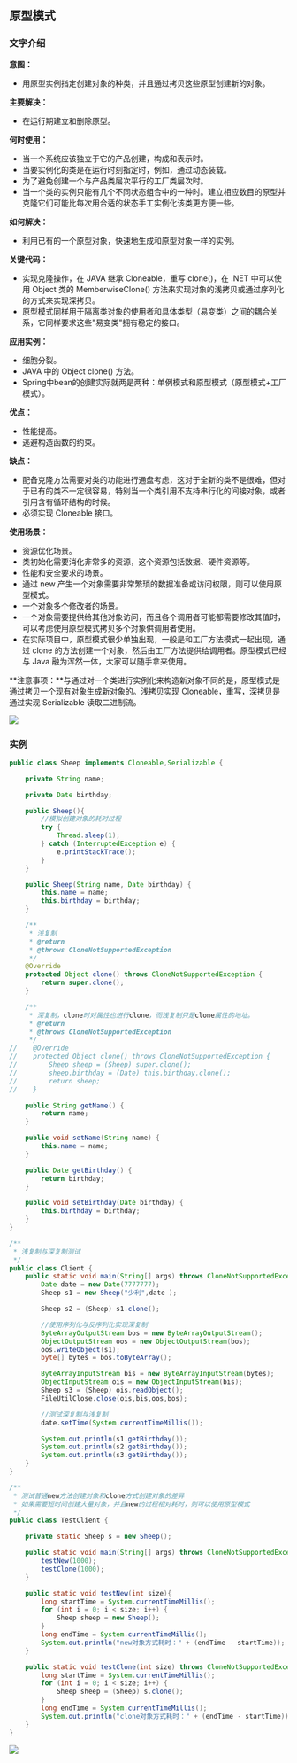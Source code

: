 ## 原型模式

### 文字介绍

**意图：**

- 用原型实例指定创建对象的种类，并且通过拷贝这些原型创建新的对象。

**主要解决：**

- 在运行期建立和删除原型。

**何时使用：** 

- 当一个系统应该独立于它的产品创建，构成和表示时。 
- 当要实例化的类是在运行时刻指定时，例如，通过动态装载。 
- 为了避免创建一个与产品类层次平行的工厂类层次时。 
- 当一个类的实例只能有几个不同状态组合中的一种时。建立相应数目的原型并克隆它们可能比每次用合适的状态手工实例化该类更方便一些。

**如何解决：**

- 利用已有的一个原型对象，快速地生成和原型对象一样的实例。

**关键代码：** 

- 实现克隆操作，在 JAVA 继承 Cloneable，重写 clone()，在 .NET 中可以使用 Object 类的 MemberwiseClone() 方法来实现对象的浅拷贝或通过序列化的方式来实现深拷贝。 
- 原型模式同样用于隔离类对象的使用者和具体类型（易变类）之间的耦合关系，它同样要求这些"易变类"拥有稳定的接口。

**应用实例：** 

- 细胞分裂。 
- JAVA 中的 Object clone() 方法。
- Spring中bean的创建实际就两是两种：单例模式和原型模式（原型模式+工厂模式）。

**优点：** 

- 性能提高。 
- 逃避构造函数的约束。

**缺点：** 

- 配备克隆方法需要对类的功能进行通盘考虑，这对于全新的类不是很难，但对于已有的类不一定很容易，特别当一个类引用不支持串行化的间接对象，或者引用含有循环结构的时候。 
- 必须实现 Cloneable 接口。

**使用场景：** 

- 资源优化场景。 
- 类初始化需要消化非常多的资源，这个资源包括数据、硬件资源等。 
- 性能和安全要求的场景。 
- 通过 new 产生一个对象需要非常繁琐的数据准备或访问权限，则可以使用原型模式。 
- 一个对象多个修改者的场景。 
- 一个对象需要提供给其他对象访问，而且各个调用者可能都需要修改其值时，可以考虑使用原型模式拷贝多个对象供调用者使用。 
- 在实际项目中，原型模式很少单独出现，一般是和工厂方法模式一起出现，通过 clone 的方法创建一个对象，然后由工厂方法提供给调用者。原型模式已经与 Java 融为浑然一体，大家可以随手拿来使用。

**注意事项：**与通过对一个类进行实例化来构造新对象不同的是，原型模式是通过拷贝一个现有对象生成新对象的。浅拷贝实现 Cloneable，重写，深拷贝是通过实现 Serializable 读取二进制流。

![](https://i.imgur.com/RDLKFG6.jpg)

### 实例

```java
public class Sheep implements Cloneable,Serializable {

    private String name;

    private Date birthday;

    public Sheep(){
        //模拟创建对象的耗时过程
        try {
            Thread.sleep(1);
        } catch (InterruptedException e) {
            e.printStackTrace();
        }
    }

    public Sheep(String name, Date birthday) {
        this.name = name;
        this.birthday = birthday;
    }

    /**
     * 浅复制
     * @return
     * @throws CloneNotSupportedException
     */
    @Override
    protected Object clone() throws CloneNotSupportedException {
        return super.clone();
    }

    /**
     * 深复制，clone时对属性也进行clone，而浅复制只是clone属性的地址。
     * @return
     * @throws CloneNotSupportedException
     */
//    @Override
//    protected Object clone() throws CloneNotSupportedException {
//        Sheep sheep = (Sheep) super.clone();
//        sheep.birthday = (Date) this.birthday.clone();
//        return sheep;
//    }

    public String getName() {
        return name;
    }

    public void setName(String name) {
        this.name = name;
    }

    public Date getBirthday() {
        return birthday;
    }

    public void setBirthday(Date birthday) {
        this.birthday = birthday;
    }
}
```

```java
/**
 * 浅复制与深复制测试
 */
public class Client {
    public static void main(String[] args) throws CloneNotSupportedException, InterruptedException, IOException, ClassNotFoundException {
        Date date = new Date(7777777);
        Sheep s1 = new Sheep("少利",date );

        Sheep s2 = (Sheep) s1.clone();

        //使用序列化与反序列化实现深复制
        ByteArrayOutputStream bos = new ByteArrayOutputStream();
        ObjectOutputStream oos = new ObjectOutputStream(bos);
        oos.writeObject(s1);
        byte[] bytes = bos.toByteArray();

        ByteArrayInputStream bis = new ByteArrayInputStream(bytes);
        ObjectInputStream ois = new ObjectInputStream(bis);
        Sheep s3 = (Sheep) ois.readObject();
        FileUtilClose.close(ois,bis,oos,bos);

        //测试深复制与浅复制
        date.setTime(System.currentTimeMillis());

        System.out.println(s1.getBirthday());
        System.out.println(s2.getBirthday());
        System.out.println(s3.getBirthday());
    }
}
```

```java
/**
 * 测试普通new方法创建对象和clone方式创建对象的差异
 * 如果需要短时间创建大量对象，并且new的过程相对耗时，则可以使用原型模式
 */
public class TestClient {

    private static Sheep s = new Sheep();

    public static void main(String[] args) throws CloneNotSupportedException {
        testNew(1000);
        testClone(1000);
    }

    public static void testNew(int size){
        long startTime = System.currentTimeMillis();
        for (int i = 0; i < size; i++) {
            Sheep sheep = new Sheep();
        }
        long endTime = System.currentTimeMillis();
        System.out.println("new对象方式耗时：" + (endTime - startTime));
    }

    public static void testClone(int size) throws CloneNotSupportedException {
        long startTime = System.currentTimeMillis();
        for (int i = 0; i < size; i++) {
            Sheep sheep = (Sheep) s.clone();
        }
        long endTime = System.currentTimeMillis();
        System.out.println("clone对象方式耗时：" + (endTime - startTime));
    }
}
```

![](https://i.imgur.com/SLMxoFW.jpg)
